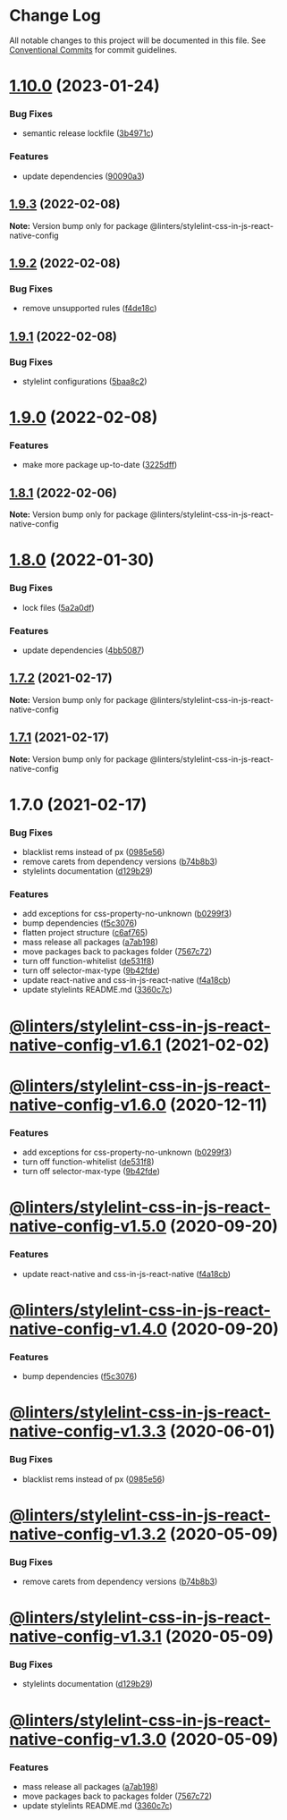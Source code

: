 # Change Log

All notable changes to this project will be documented in this file.
See [Conventional Commits](https://conventionalcommits.org) for commit guidelines.

# [1.10.0](https://github.com/developer239/linters/compare/@linters/stylelint-css-in-js-react-native-config@1.9.3...@linters/stylelint-css-in-js-react-native-config@1.10.0) (2023-01-24)


### Bug Fixes

* semantic release lockfile ([3b4971c](https://github.com/developer239/linters/commit/3b4971cf436ac396027583aa3976f2ec18a82d53))


### Features

* update dependencies ([90090a3](https://github.com/developer239/linters/commit/90090a3cfe7279901f8b69f2bf85a70a479280a6))





## [1.9.3](https://github.com/developer239/linters/compare/@linters/stylelint-css-in-js-react-native-config@1.9.2...@linters/stylelint-css-in-js-react-native-config@1.9.3) (2022-02-08)

**Note:** Version bump only for package @linters/stylelint-css-in-js-react-native-config





## [1.9.2](https://github.com/developer239/linters/compare/@linters/stylelint-css-in-js-react-native-config@1.9.1...@linters/stylelint-css-in-js-react-native-config@1.9.2) (2022-02-08)


### Bug Fixes

* remove unsupported rules ([f4de18c](https://github.com/developer239/linters/commit/f4de18cf207558e5381c86f9f5cd6f5f94def5b6))





## [1.9.1](https://github.com/developer239/linters/compare/@linters/stylelint-css-in-js-react-native-config@1.9.0...@linters/stylelint-css-in-js-react-native-config@1.9.1) (2022-02-08)


### Bug Fixes

* stylelint configurations ([5baa8c2](https://github.com/developer239/linters/commit/5baa8c2dee30808a037a1a4134d898b80a68dedb))





# [1.9.0](https://github.com/developer239/linters/compare/@linters/stylelint-css-in-js-react-native-config@1.8.1...@linters/stylelint-css-in-js-react-native-config@1.9.0) (2022-02-08)


### Features

* make more package up-to-date ([3225dff](https://github.com/developer239/linters/commit/3225dff73d8179678ca9220975a4659887a2f2aa))





## [1.8.1](https://github.com/developer239/linters/compare/@linters/stylelint-css-in-js-react-native-config@1.8.0...@linters/stylelint-css-in-js-react-native-config@1.8.1) (2022-02-06)

**Note:** Version bump only for package @linters/stylelint-css-in-js-react-native-config





# [1.8.0](https://github.com/developer239/linters/compare/@linters/stylelint-css-in-js-react-native-config@1.7.2...@linters/stylelint-css-in-js-react-native-config@1.8.0) (2022-01-30)


### Bug Fixes

* lock files ([5a2a0df](https://github.com/developer239/linters/commit/5a2a0df19535044034e1ea7f76a9ffb0121a145d))


### Features

* update dependencies ([4bb5087](https://github.com/developer239/linters/commit/4bb5087d3ac881b9b4fd92408fe854f79fb71fa1))





## [1.7.2](https://github.com/developer239/linters/compare/@linters/stylelint-css-in-js-react-native-config@1.7.1...@linters/stylelint-css-in-js-react-native-config@1.7.2) (2021-02-17)

**Note:** Version bump only for package @linters/stylelint-css-in-js-react-native-config





## [1.7.1](https://github.com/developer239/linters/compare/@linters/stylelint-css-in-js-react-native-config@1.7.0...@linters/stylelint-css-in-js-react-native-config@1.7.1) (2021-02-17)

**Note:** Version bump only for package @linters/stylelint-css-in-js-react-native-config

# 1.7.0 (2021-02-17)

### Bug Fixes

- blacklist rems instead of px ([0985e56](https://github.com/developer239/linters/commit/0985e565021d310f5ed33eea688b2c0bf9bf5459))
- remove carets from dependency versions ([b74b8b3](https://github.com/developer239/linters/commit/b74b8b3b4c4c2e3afe3c1c9130262844ae515364))
- stylelints documentation ([d129b29](https://github.com/developer239/linters/commit/d129b29f2a4049758645b9183156f9f781fd5f37))

### Features

- add exceptions for css-property-no-unknown ([b0299f3](https://github.com/developer239/linters/commit/b0299f35bd6d667f51b5507a845ccf4f84279492))
- bump dependencies ([f5c3076](https://github.com/developer239/linters/commit/f5c30761339a7b87c2c8fb79992457d12f3bcaaa))
- flatten project structure ([c6af765](https://github.com/developer239/linters/commit/c6af765b1de34223f2703e128c80838f0cb9e0fd))
- mass release all packages ([a7ab198](https://github.com/developer239/linters/commit/a7ab198fe829a1621f9dcb6c4adf04d406331b9e))
- move packages back to packages folder ([7567c72](https://github.com/developer239/linters/commit/7567c72db65a8fbe356e72fe59d8ba2c64e13305))
- turn off function-whitelist ([de531f8](https://github.com/developer239/linters/commit/de531f8f0cc8beb621d739e663a73b1f4622dae5))
- turn off selector-max-type ([9b42fde](https://github.com/developer239/linters/commit/9b42fde2cfb767bece0ff12c7e73173d10f8e32b))
- update react-native and css-in-js-react-native ([f4a18cb](https://github.com/developer239/linters/commit/f4a18cb00aef2919e41e7d92e382b941247f6132))
- update stylelints README.md ([3360c7c](https://github.com/developer239/linters/commit/3360c7c3e79382866387289ed608e54aa46a2786))

# [@linters/stylelint-css-in-js-react-native-config-v1.6.1](https://github.com/developer239/linters/compare/@linters/stylelint-css-in-js-react-native-config-v1.6.0...@linters/stylelint-css-in-js-react-native-config-v1.6.1) (2021-02-02)

# [@linters/stylelint-css-in-js-react-native-config-v1.6.0](https://github.com/developer239/linters/compare/@linters/stylelint-css-in-js-react-native-config-v1.5.0...@linters/stylelint-css-in-js-react-native-config-v1.6.0) (2020-12-11)

### Features

- add exceptions for css-property-no-unknown ([b0299f3](https://github.com/developer239/linters/commit/b0299f35bd6d667f51b5507a845ccf4f84279492))
- turn off function-whitelist ([de531f8](https://github.com/developer239/linters/commit/de531f8f0cc8beb621d739e663a73b1f4622dae5))
- turn off selector-max-type ([9b42fde](https://github.com/developer239/linters/commit/9b42fde2cfb767bece0ff12c7e73173d10f8e32b))

# [@linters/stylelint-css-in-js-react-native-config-v1.5.0](https://github.com/developer239/linters/compare/@linters/stylelint-css-in-js-react-native-config-v1.4.0...@linters/stylelint-css-in-js-react-native-config-v1.5.0) (2020-09-20)

### Features

- update react-native and css-in-js-react-native ([f4a18cb](https://github.com/developer239/linters/commit/f4a18cb00aef2919e41e7d92e382b941247f6132))

# [@linters/stylelint-css-in-js-react-native-config-v1.4.0](https://github.com/developer239/linters/compare/@linters/stylelint-css-in-js-react-native-config-v1.3.3...@linters/stylelint-css-in-js-react-native-config-v1.4.0) (2020-09-20)

### Features

- bump dependencies ([f5c3076](https://github.com/developer239/linters/commit/f5c30761339a7b87c2c8fb79992457d12f3bcaaa))

# [@linters/stylelint-css-in-js-react-native-config-v1.3.3](https://github.com/developer239/linters/compare/@linters/stylelint-css-in-js-react-native-config-v1.3.2...@linters/stylelint-css-in-js-react-native-config-v1.3.3) (2020-06-01)

### Bug Fixes

- blacklist rems instead of px ([0985e56](https://github.com/developer239/linters/commit/0985e565021d310f5ed33eea688b2c0bf9bf5459))

# [@linters/stylelint-css-in-js-react-native-config-v1.3.2](https://github.com/developer239/linters/compare/@linters/stylelint-css-in-js-react-native-config-v1.3.1...@linters/stylelint-css-in-js-react-native-config-v1.3.2) (2020-05-09)

### Bug Fixes

- remove carets from dependency versions ([b74b8b3](https://github.com/developer239/linters/commit/b74b8b3b4c4c2e3afe3c1c9130262844ae515364))

# [@linters/stylelint-css-in-js-react-native-config-v1.3.1](https://github.com/developer239/linters/compare/@linters/stylelint-css-in-js-react-native-config-v1.3.0...@linters/stylelint-css-in-js-react-native-config-v1.3.1) (2020-05-09)

### Bug Fixes

- stylelints documentation ([d129b29](https://github.com/developer239/linters/commit/d129b29f2a4049758645b9183156f9f781fd5f37))

# [@linters/stylelint-css-in-js-react-native-config-v1.3.0](https://github.com/developer239/linters/compare/@linters/stylelint-css-in-js-react-native-config-v1.2.0...@linters/stylelint-css-in-js-react-native-config-v1.3.0) (2020-05-09)

### Features

- mass release all packages ([a7ab198](https://github.com/developer239/linters/commit/a7ab198fe829a1621f9dcb6c4adf04d406331b9e))
- move packages back to packages folder ([7567c72](https://github.com/developer239/linters/commit/7567c72db65a8fbe356e72fe59d8ba2c64e13305))
- update stylelints README.md ([3360c7c](https://github.com/developer239/linters/commit/3360c7c3e79382866387289ed608e54aa46a2786))

